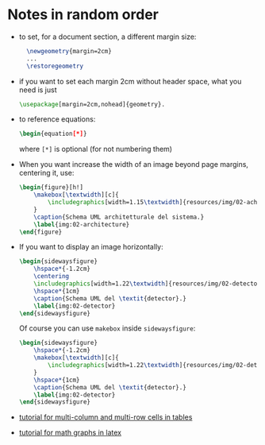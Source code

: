 # Notes in random order

- to set, for a document section, a different margin size:
  ```tex
    \newgeometry{margin=2cm}
    ...
    \restoregeometry
  ```

- if you want to set each margin 2cm without header space, what you need is just 
    ```tex
    \usepackage[margin=2cm,nohead]{geometry}.
    ```

-  to reference equations:
    ```tex
    \begin{equation[*]}
    ```
    where `[*]` is optional (for not numbering them)

-  When you want increase the width of an image beyond page margins, centering it, use:
    ```tex
    \begin{figure}[h!]
        \makebox[\textwidth][c]{
            \includegraphics[width=1.15\textwidth]{resources/img/02-achitecture.pdf}
        }
        \caption{Schema UML architetturale del sistema.}
        \label{img:02-architecture}
    \end{figure}
    ```

- If you want to display an image horizontally:
    ```tex
    \begin{sidewaysfigure}
        \hspace*{-1.2cm}
        \centering
        \includegraphics[width=1.22\textwidth]{resources/img/02-detector.pdf}
        \hspace*{1cm}
        \caption{Schema UML del \textit{detector}.}
        \label{img:02-detector}
    \end{sidewaysfigure}
    ```
    Of course you can use `makebox` inside `sidewaysfigure`:
    ```tex
    \begin{sidewaysfigure}
        \hspace*{-1.2cm}
        \makebox[\textwidth][c]{
            \includegraphics[width=1.22\textwidth]{resources/img/02-detector.pdf}
        }
        \hspace*{1cm}
        \caption{Schema UML del \textit{detector}.}
        \label{img:02-detector}
    \end{sidewaysfigure}
    ```

- [tutorial for multi-column and multi-row cells in tables](https://texblog.org/2012/12/21/multi-column-and-multi-row-cells-in-latex-tables/)

- [tutorial for math graphs in latex](https://it.overleaf.com/learn/latex/Pgfplots_package)